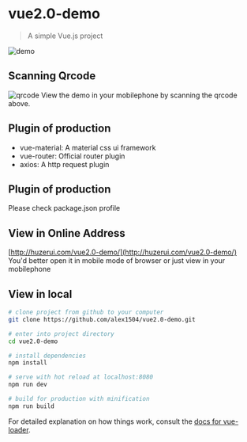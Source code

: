 # vue2.0-demo
> A simple Vue.js project

![demo](http://huzerui.com/vue2.0-demo/statics/desc-1.gif)

## Scanning Qrcode 
![qrcode](http://huzerui.com/vue2.0-demo/statics/qrcode.png)
View the demo in your mobilephone by scanning the qrcode above.

## Plugin of production
-  vue-material:  A material css ui framework
-  vue-router: Official router plugin
-  axios:  A http request plugin

## Plugin of production
Please check package.json profile

## View in Online Address
[http://huzerui.com/vue2.0-demo/](http://huzerui.com/vue2.0-demo/)
You'd better open it in mobile mode of browser or just view in your mobilephone

## View in local

``` bash
# clone project from github to your computer
git clone https://github.com/alex1504/vue2.0-demo.git

# enter into project directory
cd vue2.0-demo

# install dependencies
npm install

# serve with hot reload at localhost:8080
npm run dev

# build for production with minification
npm run build
```

For detailed explanation on how things work, consult the [docs for vue-loader](http://vuejs.github.io/vue-loader).

